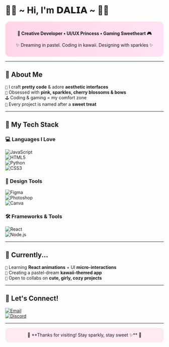 # 🌷💫 ~ Hi, I'm **𝗗𝗔𝗟𝗜𝗔** ~ 🩷🌸  

<div align="center" style="background: linear-gradient(to right, #ffd6e7, #ffe3f4); padding: 1em; border-radius: 15px;">

**🧁 Creative Developer • UI/UX Princess • Gaming Sweetheart 🎮**

✨ Dreaming in pastel. Coding in kawaii. Designing with sparkles ✨  
</div>

---

## 🍒 **About Me**

`💖` I craft **pretty code** & adore **aesthetic interfaces**  
`🌸` Obsessed with **pink, sparkles, cherry blossoms & bows**  
`🕹️` Coding & gaming = my comfort zone  
`🍓` Every project is named after a **sweet treat**  

---

## 🩷 **My Tech Stack**

### 💻 **Languages I Love**

![JavaScript](https://img.shields.io/badge/JavaScript-%23FFB6C1?style=for-the-badge&logo=javascript&logoColor=black)  
![HTML5](https://img.shields.io/badge/HTML5-%23FFD1DC?style=for-the-badge&logo=html5&logoColor=FF69B4)  
![Python](https://img.shields.io/badge/Python-%23FFB7D5?style=for-the-badge&logo=python&logoColor=FF1493)  
![CSS3](https://img.shields.io/badge/CSS3-%23FFC0CB?style=for-the-badge&logo=css3&logoColor=D7008A)  

### 🎨 **Design Tools**

![Figma](https://img.shields.io/badge/Figma-%23FF9FF3?style=for-the-badge&logo=figma&logoColor=white)  
![Photoshop](https://img.shields.io/badge/Photoshop-%23FF9ED6?style=for-the-badge&logo=adobe-photoshop&logoColor=white)  
![Canva](https://img.shields.io/badge/Canva-%23FFB3DE?style=for-the-badge&logo=canva&logoColor=FF0080)  

### 🛠️ **Frameworks & Tools**

![React](https://img.shields.io/badge/React-%23FFB8E6?style=for-the-badge&logo=react&logoColor=pink)  
![Node.js](https://img.shields.io/badge/Node.js-%23FFCCE5?style=for-the-badge&logo=node.js&logoColor=FF007F)  

---

## 🎀 **Currently...**

`💝` Learning **React animations** + UI **micro-interactions**  
`🍡` Creating a pastel-dream **kawaii-themed app**  
`👑` Open to collabs on **cute, girly, cozy projects**  

---

## 🌸 **Let's Connect!**

[![Email](https://img.shields.io/badge/Email-%23FF69B4?style=for-the-badge&logo=gmail&logoColor=white)](mailto:ramihonemialy@gmail.com)   
[![Discord](https://img.shields.io/badge/Discord-%23FF6B9E?style=for-the-badge&logo=discord&logoColor=white)](https://discord.gg/freestylegirl)  

---


<div align="center" style="background: #ffe9f3; padding: 1em; border-radius: 12px;">
🩷 **Thanks for visiting! Stay sparkly, stay sweet ✨** 🍰  
</div>

